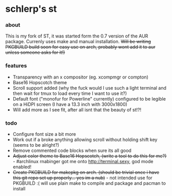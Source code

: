# schlerp's st

### about
This is my fork of ST, it was started form the 0.7 version of the AUR package. Currenly uses make and manual installation. ~~Will be writing PKGBUILD build soon for easy use on arch, probably wont add it to aur unless someone asks for it!)~~

### features

  * Transparency with an x compositor (eg. xcompmgr or compton)
  * Base16 Hopscotch theme
  * Scroll support added (why the fuck would I use such a light terminal and then wait for tmux to load every time I want to use it?)
  * Default font ("monofur for Powerline" currently) configured to be legible on a HiDPI screen (I have a 13.3 inch with 3000x1800)
  * Will add more as I see fit, after all isnt that the beauty of st!?!

### todo

  * Configure font size a bit more
  * Work out if a broke anything allowing scroll without holding shift key (seems to be alright?)
  * Remove commented code blocks when sure its all good
  * ~~Adjust color theme to Base16 Hopscotch, (write a tool to do this for me?)~~ - #archlinux rnabinger got me onto http://terminal.sexy, god mode enabled!
  * ~~Create PKGBUILD for makepkg on arch. (should be trivial once i have this git repo set up properly... yes im a nub)~~ - not intended use for PKGBUILD :( will use plain make to compile and package and pacman to install
